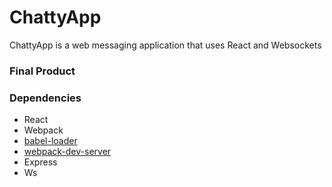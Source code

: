 ChattyApp
=====================

ChattyApp is a web messaging application that uses React and Websockets

### Final Product


### Dependencies

* React
* Webpack
* [babel-loader](https://github.com/babel/babel-loader)
* [webpack-dev-server](https://github.com/webpack/webpack-dev-server)
* Express
* Ws
